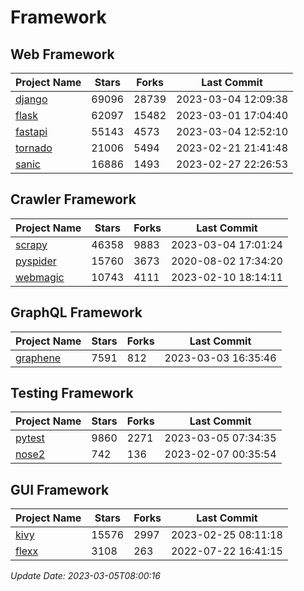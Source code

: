 # Framework

## Web Framework
| Project Name | Stars | Forks | Last Commit |
| ------------ | ----- | ----- | ----------- |
| [django](https://github.com/django/django) | 69096 | 28739 | 2023-03-04 12:09:38 |
| [flask](https://github.com/pallets/flask) | 62097 | 15482 | 2023-03-01 17:04:40 |
| [fastapi](https://github.com/tiangolo/fastapi) | 55143 | 4573 | 2023-03-04 12:52:10 |
| [tornado](https://github.com/tornadoweb/tornado) | 21006 | 5494 | 2023-02-21 21:41:48 |
| [sanic](https://github.com/sanic-org/sanic) | 16886 | 1493 | 2023-02-27 22:26:53 |

## Crawler Framework
| Project Name | Stars | Forks | Last Commit |
| ------------ | ----- | ----- | ----------- |
| [scrapy](https://github.com/scrapy/scrapy) | 46358 | 9883 | 2023-03-04 17:01:24 |
| [pyspider](https://github.com/binux/pyspider) | 15760 | 3673 | 2020-08-02 17:34:20 |
| [webmagic](https://github.com/code4craft/webmagic) | 10743 | 4111 | 2023-02-10 18:14:11 |

## GraphQL Framework
| Project Name | Stars | Forks | Last Commit |
| ------------ | ----- | ----- | ----------- |
| [graphene](https://github.com/graphql-python/graphene) | 7591 | 812 | 2023-03-03 16:35:46 |

## Testing Framework
| Project Name | Stars | Forks | Last Commit |
| ------------ | ----- | ----- | ----------- |
| [pytest](https://github.com/pytest-dev/pytest) | 9860 | 2271 | 2023-03-05 07:34:35 |
| [nose2](https://github.com/nose-devs/nose2) | 742 | 136 | 2023-02-07 00:35:54 |

## GUI Framework
| Project Name | Stars | Forks | Last Commit |
| ------------ | ----- | ----- | ----------- |
| [kivy](https://github.com/kivy/kivy) | 15576 | 2997 | 2023-02-25 08:11:18 |
| [flexx](https://github.com/flexxui/flexx) | 3108 | 263 | 2022-07-22 16:41:15 |

*Update Date: 2023-03-05T08:00:16*